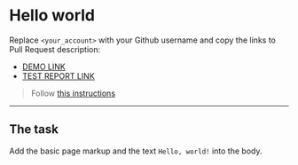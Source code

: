 # Hello world
Replace `<your_account>` with your Github username and copy the links to Pull Request description:
- [DEMO LINK](https://yevhen-pavlovskyi.github.io/layout_hello-world/)
- [TEST REPORT LINK](https://yevhen-pavlovskyi.github.io/layout_hello-world/report/html_report/)

> Follow [this instructions](https://mate-academy.github.io/layout_task-guideline/#how-to-solve-the-layout-tasks-on-github)
___

## The task 
Add the basic page markup and the text `Hello, world!` into the body.

